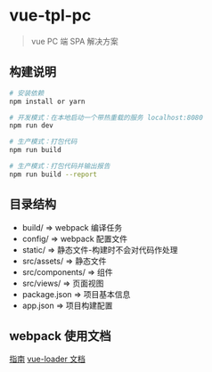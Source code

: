 # vue-tpl-pc

> vue PC 端 SPA 解决方案

## 构建说明

``` bash
# 安装依赖
npm install or yarn

# 开发模式：在本地启动一个带热重载的服务 localhost:8080
npm run dev

# 生产模式：打包代码
npm run build

# 生产模式：打包代码并输出报告
npm run build --report
```

## 目录结构
- build/             => webpack 编译任务
- config/            => webpack 配置文件
- static/            => 静态文件-构建时不会对代码作处理
- src/assets/        => 静态文件
- src/components/    => 组件
- src/views/         => 页面视图
- package.json       => 项目基本信息
- app.json           => 项目构建配置

## webpack 使用文档
[指南](http://vuejs-templates.github.io/webpack/)
[vue-loader 文档](http://vuejs.github.io/vue-loader)
